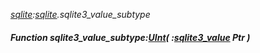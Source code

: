 _[sqlite](../../modules/sqlite/sqlite-module.md):[sqlite](../../modules/sqlite/sqlite-module.md).sqlite3\_value\_subtype_
##### Function sqlite3\_value\_subtype:[UInt](../../modules/wonkey/wonkey-types-uint.md)( :[sqlite3_value](../../modules/sqlite/sqlite-sqlite3_value.md) Ptr )
